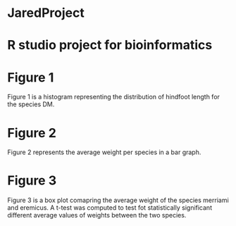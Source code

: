 # JaredProject

# R studio project for bioinformatics

# Figure 1
Figure 1 is a histogram representing the distribution of hindfoot length for the species DM.

# Figure 2  
Figure 2 represents the average weight per species in a bar graph.

# Figure 3
Figure 3 is a box plot comapring the average weight of the species merriami and eremicus.  A t-test was computed to test fot statistically significant different average values of weights between the two species. 
